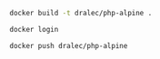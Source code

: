 

```bash
docker build -t dralec/php-alpine .
```

```bash
docker login
```


```bash
docker push dralec/php-alpine
```
